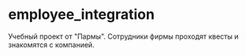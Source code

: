 # employee_integration
Учебный проект от "Пармы". Сотрудники фирмы проходят квесты и знакомятся с компанией.
